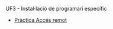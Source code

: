 UF3 - Instal·lació de programari específic

- [Pràctica Accés remot](https://htmlpreview.github.io/?https://github.com/hache2212/Portfoli/tree/main/Moduls/M01-SistemesInformatics/UF3/Pr%C3%A0ctica%20acc%C3%A9s%20remot)
